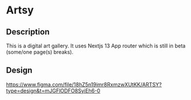 # Artsy

## Description

This is a digital art gallery. It uses Nextjs 13 App router which is still in beta (some/one page(s) breaks).

## Design

https://www.figma.com/file/18hZ5n19imr8RxmzwXUtKK/ARTSY?type=design&t=mJGFlODFO8SyiEh6-0
